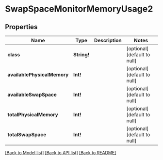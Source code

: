 # SwapSpaceMonitorMemoryUsage2

## Properties
Name | Type | Description | Notes
------------ | ------------- | ------------- | -------------
**class** | **String!** |  | [optional] [default to null]
**availablePhysicalMemory** | **Int!** |  | [optional] [default to null]
**availableSwapSpace** | **Int!** |  | [optional] [default to null]
**totalPhysicalMemory** | **Int!** |  | [optional] [default to null]
**totalSwapSpace** | **Int!** |  | [optional] [default to null]

[[Back to Model list]](../README.md#documentation-for-models) [[Back to API list]](../README.md#documentation-for-api-endpoints) [[Back to README]](../README.md)


